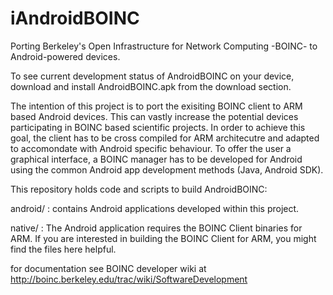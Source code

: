 iAndroidBOINC
============

Porting Berkeley's Open Infrastructure for Network Computing -BOINC- to Android-powered devices.

To see current development status of AndroidBOINC on your device, download and install AndroidBOINC.apk from the download section.

The intention of this project is to port the exisiting BOINC client to ARM based Android devices. This can vastly increase the potential devices participating in BOINC based scientific projects. In order to achieve this goal, the client has to be cross compiled for ARM architecutre and adapted to accomondate with Android specific behaviour. To offer the user a graphical interface, a BOINC manager has to be developed for Android using the common Android app development methods (Java, Android SDK).

This repository holds code and scripts to build AndroidBOINC:

android/ :
contains Android applications developed within this project.

native/ :
The Android application requires the BOINC Client binaries for ARM. If you are interested in building the BOINC Client for ARM, you might find the files here helpful.

for documentation see BOINC developer wiki at http://boinc.berkeley.edu/trac/wiki/SoftwareDevelopment
	 
